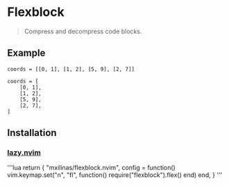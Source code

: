 # Flexblock
> Compress and decompress code blocks.

## Example

    coords = [[0, 1], [1, 2], [5, 9], [2, 7]] 

    coords = [
        [0, 1],
        [1, 2],
        [5, 9],
        [2, 7],
    ] 

## Installation

### [lazy.nvim](https://github.com/folke/lazy.nvim)

'''lua
return {
    "mxilinas/flexblock.nvim",
    config = function()
        vim.keymap.set("n", "<Leader>fl", function()
            require("flexblock").flex()
        end)
    end,
}
'''

